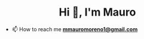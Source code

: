 <h1 align="center">Hi 👋, I'm Mauro</h1>

- 📫 How to reach me **mmauromoreno1@gmail.com**

<p align="left">
</p>
